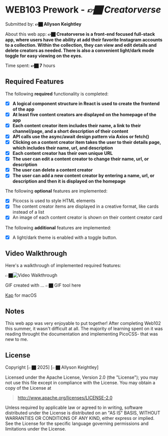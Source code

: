 # WEB103 Prework - *👉🏿 Creatorverse*

Submitted by: **👉🏿 Allyson Keightley**

About this web app: **👉🏿 Creatorverse is a front-end focused full-stack app, where users have the ability at add their favorite Instagram accounts to a collection. Within the collection, they can view and edit details and delete creators as needed. There is also a convenient light/dark mode toggle for easy viewing on the eyes.**

Time spent: **👉🏿 7** hours

## Required Features

The following **required** functionality is completed:

<!-- 👉🏿👉🏿👉🏿 Make sure to check off completed functionality below -->
- [x] **A logical component structure in React is used to create the frontend of the app**
- [x] **At least five content creators are displayed on the homepage of the app**
- [x] **Each content creator item includes their name, a link to their channel/page, and a short description of their content**
- [x] **API calls use the async/await design pattern via Axios or fetch()**
- [x] **Clicking on a content creator item takes the user to their details page, which includes their name, url, and description**
- [x] **Each content creator has their own unique URL**
- [x] **The user can edit a content creator to change their name, url, or description**
- [x] **The user can delete a content creator**
- [x] **The user can add a new content creator by entering a name, url, or description and then it is displayed on the homepage**

The following **optional** features are implemented:

- [x] Picocss is used to style HTML elements
- [x] The content creator items are displayed in a creative format, like cards instead of a list
- [x] An image of each content creator is shown on their content creator card

The following **additional** features are implemented:

* [x] A light/dark theme is enabled with a toggle button. 

## Video Walkthrough

Here's a walkthrough of implemented required features:

👉🏿<img src='./public/creatorverse.gif' title='Video Walkthrough' width='' alt='Video Walkthrough' />


GIF created with ...  👉🏿 GIF tool here

[Kap](https://getkap.co/) for macOS


## Notes

This web app was very enjoyable to put together! After completing Web102 this summer, it wasn't difficult at all. The majority of learning spent on it was reading throught the documentation and implementing PicoCSS- that was new to me.

## License

Copyright [👉🏿 2025] [👉🏿 Allyson Keightley]

Licensed under the Apache License, Version 2.0 (the "License"); you may not use this file except in compliance with the License. You may obtain a copy of the License at

> http://www.apache.org/licenses/LICENSE-2.0

Unless required by applicable law or agreed to in writing, software distributed under the License is distributed on an "AS IS" BASIS, WITHOUT WARRANTIES OR CONDITIONS OF ANY KIND, either express or implied. See the License for the specific language governing permissions and limitations under the License.
